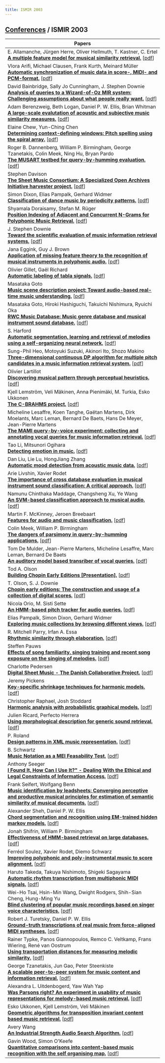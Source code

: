 ```yaml
---
title: ISMIR 2003
---
```


## [Conferences]({{relative_url}}/conferences) / ISMIR 2003

| Papers |
| --- |
|E. Allamanche, Jürgen Herre, Oliver Hellmuth, T. Kastner, C. Ertel<br>**[A multiple feature model for musical similarity retrieval.](https://doi.org/10.5281/zenodo.1416684)** [[pdf](https://zenodo.org/record/1416684/files/AllamancheHHKE03.pdf)]|
|Vlora Arifi, Michael Clausen, Frank Kurth, Meinard Müller<br>**[Automatic synchronization of music data in score-, MIDI- and PCM-format.](https://doi.org/10.5281/zenodo.1417848)** [[pdf](https://zenodo.org/record/1417848/files/ArifiCKM03.pdf)]|
|David Bainbridge, Sally Jo Cunningham, J. Stephen Downie<br>**[Analysis of queries to a Wizard-of-Oz MIR system: Challenging assumptions about what people really want.](https://doi.org/10.5281/zenodo.1416850)** [[pdf](https://zenodo.org/record/1416850/files/BainbridgeCD03.pdf)]|
|Adam Berenzweig, Beth Logan, Daniel P. W. Ellis, Brian Whitman<br>**[A large-scale evalutation of acoustic and subjective music similarity measures.](https://doi.org/10.5281/zenodo.1417010)** [[pdf](https://zenodo.org/record/1417010/files/BerenzweigLEW03.pdf)]|
|Elaine Chew, Yun-Ching Chen<br>**[Determining context-defining windows: Pitch spelling using the spiral array.](https://doi.org/10.5281/zenodo.1418037)** [[pdf](https://zenodo.org/record/1418037/files/ChewC03.pdf)]|
|Roger B. Dannenberg, William P. Birmingham, George Tzanetakis, Colin Meek, Ning Hu, Bryan Pardo<br>**[The MUSART testbed for query-by-humming evaluation.](https://doi.org/10.5281/zenodo.1415978)** [[pdf](https://zenodo.org/record/1415978/files/DannenbergBTMHP03.pdf)]|
|Stephen Davison<br>**[The Sheet Music Consortium: A Specialized Open Archives Initiative harvester project.](https://doi.org/10.5281/zenodo.1417731)** [[pdf](https://zenodo.org/record/1417731/files/Davison03.pdf)]|
|Simon Dixon, Elias Pampalk, Gerhard Widmer<br>**[Classification of dance music by periodicity patterns.](https://doi.org/10.5281/zenodo.1414936)** [[pdf](https://zenodo.org/record/1414936/files/DixonPW03.pdf)]|
|Shyamala Doraisamy, Stefan M. Rüger<br>**[Position Indexing of Adjacent and Concurrent N-Grams for Polyphonic Music Retrieval.](https://doi.org/10.5281/zenodo.1417919)** [[pdf](https://zenodo.org/record/1417919/files/DoraisamyR03.pdf)]|
|J. Stephen Downie<br>**[Toward the scientific evaluation of music information retrieval systems.](https://doi.org/10.5281/zenodo.1417121)** [[pdf](https://zenodo.org/record/1417121/files/Downie03.pdf)]|
|Jana Eggink, Guy J. Brown<br>**[Application of missing feature theory to the recognition of musical instruments in polyphonic audio.](https://doi.org/10.5281/zenodo.1416262)** [[pdf](https://zenodo.org/record/1416262/files/EgginkB03.pdf)]|
|Olivier Gillet, Gaël Richard<br>**[Automatic labeling of tabla signals.](https://doi.org/10.5281/zenodo.1418281)** [[pdf](https://zenodo.org/record/1418281/files/GilletR03.pdf)]|
|Masataka Goto<br>**[Music scene description project: Toward audio-based real-time music understanding.](https://doi.org/10.5281/zenodo.1415684)** [[pdf](https://zenodo.org/record/1415684/files/Goto03.pdf)]|
|Masataka Goto, Hiroki Hashiguchi, Takuichi Nishimura, Ryuichi Oka<br>**[RWC Music Database: Music genre database and musical instrument sound database.](https://doi.org/10.5281/zenodo.1415536)** [[pdf](https://zenodo.org/record/1415536/files/GotoHNO03.pdf)]|
|S. Harford<br>**[Automatic segmentation, learning and retrieval of melodies using a self-organizing neural network.](https://doi.org/10.5281/zenodo.1416182)** [[pdf](https://zenodo.org/record/1416182/files/Harford03.pdf)]|
|Sung-Phil Heo, Motoyuki Suzuki, Akinori Ito, Shozo Makino<br>**[Three-dimensional continuous DP algorithm for multiple pitch candidates in a music information retrieval system.](https://doi.org/10.5281/zenodo.1416862)** [[pdf](https://zenodo.org/record/1416862/files/HeoSIM03.pdf)]|
|Olivier Lartillot<br>**[Discovering musical pattern through perceptual heuristics.](https://doi.org/10.5281/zenodo.1417285)** [[pdf](https://zenodo.org/record/1417285/files/Lartillot03.pdf)]|
|Kjell Lemström, Veli Mäkinen, Anna Pienimäki, M. Turkia, Esko Ukkonen<br>**[The C-BRAHMS project.](https://doi.org/10.5281/zenodo.1417551)** [[pdf](https://zenodo.org/record/1417551/files/LemstromMPTU03.pdf)]|
|Micheline Lesaffre, Koen Tanghe, Gaëtan Martens, Dirk Moelants, Marc Leman, Bernard De Baets, Hans De Meyer, Jean-Pierre Martens<br>**[The MAMI query-by-voice experiment: collecting and annotating vocal queries for music information retrieval.](https://doi.org/10.5281/zenodo.1418133)** [[pdf](https://zenodo.org/record/1418133/files/LesaffreTMMLBMM03.pdf)]|
|Tao Li, Mitsunori Ogihara<br>**[Detecting emotion in music.](https://doi.org/10.5281/zenodo.1417293)** [[pdf](https://zenodo.org/record/1417293/files/LiM03.pdf)]|
|Dan Liu, Lie Lu, HongJiang Zhang<br>**[Automatic mood detection from acoustic music data.](https://doi.org/10.5281/zenodo.1418335)** [[pdf](https://zenodo.org/record/1418335/files/LiuLZ03.pdf)]|
|Arie Livshin, Xavier Rodet<br>**[The importance of cross database evaluation in musical instrument sound classification: A critical approach.](https://doi.org/10.5281/zenodo.1417771)** [[pdf](https://zenodo.org/record/1417771/files/LivshinR03.pdf)]|
|Namunu Chinthaka Maddage, Changsheng Xu, Ye Wang<br>**[An SVM-based classification approach to musical audio.](https://doi.org/10.5281/zenodo.1415610)** [[pdf](https://zenodo.org/record/1415610/files/MaddageXW03.pdf)]|
|Martin F. McKinney, Jeroen Breebaart<br>**[Features for audio and music classification.](https://doi.org/10.5281/zenodo.1415026)** [[pdf](https://zenodo.org/record/1415026/files/McKinneyB03.pdf)]|
|Colin Meek, William P. Birmingham<br>**[The dangers of parsimony in query-by-humming applications.](https://doi.org/10.5281/zenodo.1415828)** [[pdf](https://zenodo.org/record/1415828/files/MeekB03.pdf)]|
|Tom De Mulder, Jean-Pierre Martens, Micheline Lesaffre, Marc Leman, Bernard De Baets<br>**[An auditory model based transriber of vocal queries.](https://doi.org/10.5281/zenodo.1416492)** [[pdf](https://zenodo.org/record/1416492/files/MulderMLLB03.pdf)]|
|Tod A. Olson<br>**[Building Chopin Early Editions [Presentation].](db/conf/ismir/ismir2003.html#Olson03)** [[pdf]()]|
|T. Olson, S. J. Downie<br>**[Chopin early editions: The construction and usage of a collection of digital scores.](https://doi.org/10.5281/zenodo.1417397)** [[pdf](https://zenodo.org/record/1417397/files/OlsonD03.pdf)]|
|Nicola Orio, M. Sisti Sette<br>**[An HMM-based pitch tracker for audio queries.](https://doi.org/10.5281/zenodo.1417601)** [[pdf](https://zenodo.org/record/1417601/files/OrioS03.pdf)]|
|Elias Pampalk, Simon Dixon, Gerhard Widmer<br>**[Exploring music collections by browsing different views.](https://doi.org/10.5281/zenodo.1416876)** [[pdf](https://zenodo.org/record/1416876/files/PampalkDW03.pdf)]|
|R. Mitchell Parry, Irfan A. Essa<br>**[Rhythmic similarity through elaboration.](https://doi.org/10.5281/zenodo.1416738)** [[pdf](https://zenodo.org/record/1416738/files/ParryE03.pdf)]|
|Steffen Pauws<br>**[Effects of song familiarity, singing training and recent song exposure on the singing of melodies.](https://doi.org/10.5281/zenodo.1414722)** [[pdf](https://zenodo.org/record/1414722/files/Pauws03.pdf)]|
|Charlotte Pedersen<br>**[Digital Sheet Music - The Danish Collaborative Project.](db/conf/ismir/ismir2003.html#Pedersen03)** [[pdf]()]|
|Jeremy Pickens<br>**[Key-specific shrinkage techniques for harmonic models.](https://doi.org/10.5281/zenodo.1414776)** [[pdf](https://zenodo.org/record/1414776/files/Pickens03.pdf)]|
|Christopher Raphael, Josh Stoddard<br>**[Harmonic analysis with probabilistic graphical models.](https://doi.org/10.5281/zenodo.1415574)** [[pdf](https://zenodo.org/record/1415574/files/RaphaelS03.pdf)]|
|Julien Ricard, Perfecto Herrera<br>**[Using morphological description for generic sound retrieval.](https://doi.org/10.5281/zenodo.1416042)** [[pdf](https://zenodo.org/record/1416042/files/RicardH03.pdf)]|
|P. Roland<br>**[Design patterns in XML music representation.](https://doi.org/10.5281/zenodo.1417445)** [[pdf](https://zenodo.org/record/1417445/files/Roland03.pdf)]|
|B. Schwartz<br>**[Music Notation as a MEI Feasability Test.](https://doi.org/10.5281/zenodo.1416136)** [[pdf](https://zenodo.org/record/1416136/files/Schwartz03.pdf)]|
|Anthony Seeger<br>**[I Found It, How Can I Use It?" - Dealing With the Ethical and Legal Constraints of Information Access.](https://doi.org/10.5281/zenodo.1417719)** [[pdf](https://zenodo.org/record/1417719/files/Seeger03.pdf)]|
|Frank Seifert, Wolfgang Benn<br>**[Music identification by leadsheets: Converging perceptive and productive musical principles for estimation of semantic similarity of musical documents.](https://doi.org/10.5281/zenodo.1417759)** [[pdf](https://zenodo.org/record/1417759/files/SeifertB03.pdf)]|
|Alexander Sheh, Daniel P. W. Ellis<br>**[Chord segmentation and recognition using EM-trained hidden markov models.](https://doi.org/10.5281/zenodo.1416734)** [[pdf](https://zenodo.org/record/1416734/files/ShehE03.pdf)]|
|Jonah Shifrin, William P. Birmingham<br>**[Effectiveness of HMM-based retrieval on large databases.](https://doi.org/10.5281/zenodo.1417187)** [[pdf](https://zenodo.org/record/1417187/files/ShifrinB03.pdf)]|
|Ferréol Soulez, Xavier Rodet, Diemo Schwarz<br>**[Improving polyphonic and poly-instrumental music to score alignment.](https://doi.org/10.5281/zenodo.1415542)** [[pdf](https://zenodo.org/record/1415542/files/SoulezRS03.pdf)]|
|Haruto Takeda, Takuya Nishimoto, Shigeki Sagayama<br>**[Automatic rhythm transcription from multiphonic MIDI signals.](https://doi.org/10.5281/zenodo.1415222)** [[pdf](https://zenodo.org/record/1415222/files/TakedaNS03.pdf)]|
|Wei-Ho Tsai, Hsin-Min Wang, Dwight Rodgers, Shih-Sian Cheng, Hung-Ming Yu<br>**[Blind clustering of popular music recordings based on singer voice characteristics.](https://doi.org/10.5281/zenodo.1415112)** [[pdf](https://zenodo.org/record/1415112/files/TsaiWRCY03.pdf)]|
|Robert J. Turetsky, Daniel P. W. Ellis<br>**[Ground-truth transcriptions of real music from force-aligned MIDI syntheses.](https://doi.org/10.5281/zenodo.1417667)** [[pdf](https://zenodo.org/record/1417667/files/TuretskyE03.pdf)]|
|Rainer Typke, Panos Giannopoulos, Remco C. Veltkamp, Frans Wiering, René van Oostrum<br>**[Using transportation distances for measuring melodic similarity.](https://doi.org/10.5281/zenodo.1417513)** [[pdf](https://zenodo.org/record/1417513/files/TypkeGVWO03.pdf)]|
|George Tzanetakis, Jun Gao, Peter Steenkiste<br>**[A scalable peer-to-peer system for music content and information retrieval.](https://doi.org/10.5281/zenodo.1417451)** [[pdf](https://zenodo.org/record/1417451/files/TzanetakisGS03.pdf)]|
|Alexandra L. Uitdenbogerd, Yaw Wah Yap<br>**[Was Parsons right? An experiment in usability of music representations for melody-based music retrieval.](https://doi.org/10.5281/zenodo.1418225)** [[pdf](https://zenodo.org/record/1418225/files/UitdenbogerdY03.pdf)]|
|Esko Ukkonen, Kjell Lemström, Veli Mäkinen<br>**[Geometric algorithms for transposition invariant content based music retrieval.](https://doi.org/10.5281/zenodo.1417477)** [[pdf](https://zenodo.org/record/1417477/files/UkkonenLM03.pdf)]|
|Avery Wang<br>**[An Industrial Strength Audio Search Algorithm.](https://doi.org/10.5281/zenodo.1416340)** [[pdf](https://zenodo.org/record/1416340/files/Wang03.pdf)]|
|Gavin Wood, Simon O'Keefe<br>**[Quantitative comparisons into content-based music recognition with the self organising map.](https://doi.org/10.5281/zenodo.1415644)** [[pdf](https://zenodo.org/record/1415644/files/WoodO03.pdf)]|